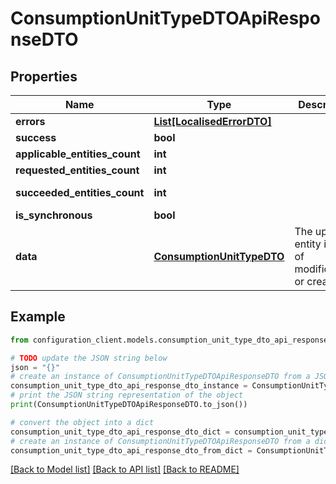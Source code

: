# ConsumptionUnitTypeDTOApiResponseDTO


## Properties

Name | Type | Description | Notes
------------ | ------------- | ------------- | -------------
**errors** | [**List[LocalisedErrorDTO]**](LocalisedErrorDTO.md) |  | [optional] 
**success** | **bool** |  | [optional] 
**applicable_entities_count** | **int** |  | [optional] 
**requested_entities_count** | **int** |  | [optional] 
**succeeded_entities_count** | **int** |  | [optional] [readonly] 
**is_synchronous** | **bool** |  | [optional] 
**data** | [**ConsumptionUnitTypeDTO**](ConsumptionUnitTypeDTO.md) | The updated entity in case of modifications or creation | [optional] 

## Example

```python
from configuration_client.models.consumption_unit_type_dto_api_response_dto import ConsumptionUnitTypeDTOApiResponseDTO

# TODO update the JSON string below
json = "{}"
# create an instance of ConsumptionUnitTypeDTOApiResponseDTO from a JSON string
consumption_unit_type_dto_api_response_dto_instance = ConsumptionUnitTypeDTOApiResponseDTO.from_json(json)
# print the JSON string representation of the object
print(ConsumptionUnitTypeDTOApiResponseDTO.to_json())

# convert the object into a dict
consumption_unit_type_dto_api_response_dto_dict = consumption_unit_type_dto_api_response_dto_instance.to_dict()
# create an instance of ConsumptionUnitTypeDTOApiResponseDTO from a dict
consumption_unit_type_dto_api_response_dto_from_dict = ConsumptionUnitTypeDTOApiResponseDTO.from_dict(consumption_unit_type_dto_api_response_dto_dict)
```
[[Back to Model list]](../README.md#documentation-for-models) [[Back to API list]](../README.md#documentation-for-api-endpoints) [[Back to README]](../README.md)


